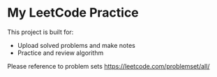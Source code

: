 # My LeetCode Practice

This project is built for:

- Upload solved problems and make notes
- Practice and review algorithm

Please reference to problem sets https://leetcode.com/problemset/all/